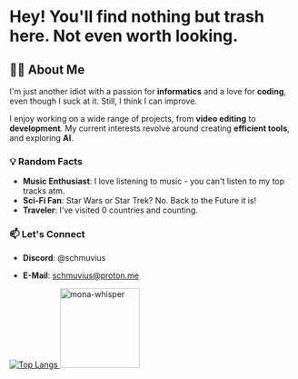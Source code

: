 # Hey! You'll find nothing but trash here. Not even worth looking.

## 🧑‍💻 About Me
I'm just another idiot with a passion for **informatics** and a love for **coding**, even though I suck at it. Still, I think I can improve.

I enjoy working on a wide range of projects, from **video editing** to **development**. My current interests revolve around creating **efficient tools**, and exploring **AI**.

### 💡 Random Facts
- **Music Enthusiast**: I love listening to music - you can't listen to my top tracks atm.
- **Sci-Fi Fan**: Star Wars or Star Trek? No. Back to the Future it is!
- **Traveler**: I’ve visited 0 countries and counting.

### 📫 Let's Connect
- **Discord**: @schmuvius
- **E-Mail**: schmuvius@proton.me


  <a href="https://github.com/Schmuvius">
![Top Langs](https://github-readme-stats.vercel.app/api/top-langs/?username=schmuvius&layout=compact)
    <img src="https://github.com/images/mona-whisper.gif" alt="mona-whisper" width="140" height="140"/>
  </a>
  
